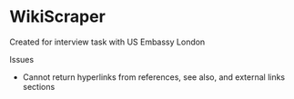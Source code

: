# WikiScraper

Created for interview task with US Embassy London

Issues
- Cannot return hyperlinks from references, see also, and external links sections
